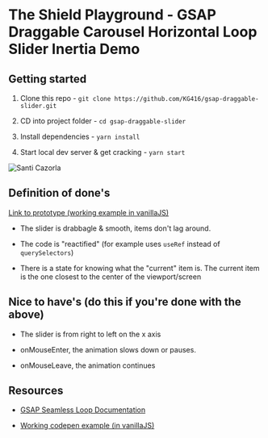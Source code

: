 # The Shield Playground - GSAP Draggable Carousel Horizontal Loop Slider Inertia Demo

## Getting started

1. Clone this repo - `git clone https://github.com/KG416/gsap-draggable-slider.git`

2. CD into project folder - `cd gsap-draggable-slider`

3. Install dependencies - `yarn install`

4. Start local dev server & get cracking - `yarn start`

![Santi Cazorla](https://media.giphy.com/media/3o6gbdSUO2AaHPjekU/giphy.gif)

## Definition of done's

[Link to prototype (working example in vanillaJS)](https://codepen.io/GreenSock/pen/gOvvJee)

- The slider is drabbagle & smooth, items don't lag around.

- The code is "reactified" (for example uses `useRef` instead of `querySelectors`)

- There is a state for knowing what the "current" item is. The current item is the one closest to the center of the viewport/screen

## Nice to have's (do this if you're done with the above)

- The slider is from right to left on the x axis

- onMouseEnter, the animation slows down or pauses.

- onMouseLeave, the animation continues

## Resources

- [GSAP Seamless Loop Documentation](https://gsap.com/docs/v3/HelperFunctions/helpers/seamlessLoop/)

- [Working codepen example (in vanillaJS)](https://codepen.io/GreenSock/pen/gOvvJee)
